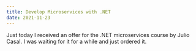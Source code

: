 ```yaml
---
title: Develop Microservices with .NET
date: 2021-11-23
---
```


Just today I received an offer for the .NET microservices course by Julio Casal. I was waiting for it for a while and just ordered it.

